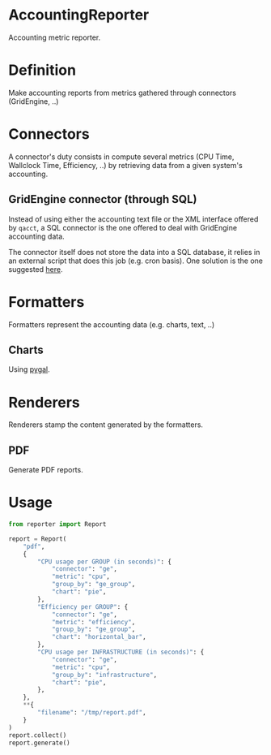 AccountingReporter
==================

Accounting metric reporter.

# Definition
Make accounting reports from metrics gathered through connectors (GridEngine, ..)

# Connectors

A connector's duty consists in compute several metrics (CPU Time, Wallclock
Time, Efficiency, ..) by retrieving data from a given system's accounting.

## GridEngine connector (through SQL)

Instead of using either the accounting text file or the XML interface
offered by `qacct`, a SQL connector is the one offered to deal with 
GridEngine accounting data.

The connector itself does not store the data into a SQL database, it 
relies in an external script that does this job (e.g. cron basis). One 
solution is the one suggested [here](http://blog.adslweb.net/serendipity/article/270/Load-Grid-Engine-accounting-file-into-MySQL).


# Formatters
Formatters represent the accounting data (e.g. charts, text, ..)

## Charts
Using [pygal](http://pygal.org/).


# Renderers
Renderers stamp the content generated by the formatters.

## PDF
Generate PDF reports.


# Usage
```python
from reporter import Report

report = Report(
    "pdf",
    {
        "CPU usage per GROUP (in seconds)": {
            "connector": "ge",
            "metric": "cpu",
            "group_by": "ge_group",
            "chart": "pie",
        },
        "Efficiency per GROUP": {
            "connector": "ge",
            "metric": "efficiency",
            "group_by": "ge_group",
            "chart": "horizontal_bar",
        },
        "CPU usage per INFRASTRUCTURE (in seconds)": {
            "connector": "ge",
            "metric": "cpu",
            "group_by": "infrastructure",
            "chart": "pie",
        },
    },
    **{
        "filename": "/tmp/report.pdf",
    }
)
report.collect()
report.generate()
```
